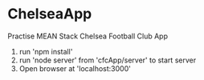 # ChelseaApp
Practise MEAN Stack Chelsea Football Club App 

1. run 'npm install'
2. run 'node server' from 'cfcApp/server' to start server
3. Open browser at 'localhost:3000'
